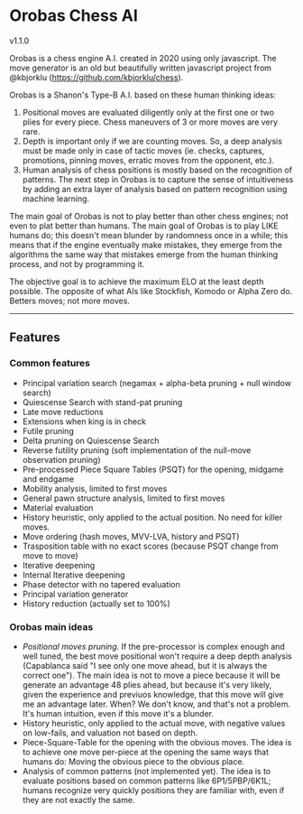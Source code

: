 # Orobas Chess AI
v1.1.0

Orobas is a chess engine A.I. created in 2020 using only javascript. The move generator is an old but beautifully written javascript project from @kbjorklu (https://github.com/kbjorklu/chess).

Orobas is a Shanon's Type-B A.I. based on these human thinking ideas:

1. Positional moves are evaluated diligently only at the first one or two plies for every piece. Chess maneuvers of 3 or more moves are very rare.
2. Depth is important only if we are counting moves. So, a deep analysis must be made only in case of tactic moves (ie. checks, captures, promotions, pinning moves, erratic moves from the opponent, etc.).
3. Human analysis of chess positions is mostly based on the recognition of patterns. The next step in Orobas is to capture the sense of intuitiveness by adding an extra layer of analysis based on pattern recognition using machine learning.

The main goal of Orobas is not to play better than other chess engines; not even to plat better than humans. The main goal of Orobas is to play LIKE humans do; this doesn't mean blunder by randomness once in a while; this means that if the engine eventually make mistakes, they emerge from the algorithms the same way that mistakes emerge from the human thinking process, and not by programming it.

The objective goal is to achieve the maximum ELO at the least depth possible. The opposite of what AIs like Stockfish, Komodo or Alpha Zero do. Betters moves; not more moves.

--------------
## Features
### Common features
* Principal variation search (negamax + alpha-beta pruning + null window search)
* Quiescense Search with stand-pat pruning
* Late move reductions
* Extensions when king is in check
* Futile pruning
* Delta pruning on Quiescense Search
* Reverse futility pruning (soft implementation of the null-move observation pruning)
* Pre-processed Piece Square Tables (PSQT) for the opening, midgame and endgame
* Mobility analysis, limited to first moves
* General pawn structure analysis, limited to first moves
* Material evaluation
* History heuristic, only applied to the actual position. No need for killer moves.
* Move ordering (hash moves, MVV-LVA, history and PSQT)
* Trasposition table with no exact scores (because PSQT change from move to move)
* Iterative deepening
* Internal Iterative deepening
* Phase detector with no tapered evaluation
* Principal variation generator
* History reduction (actually set to 100%)

### Orobas main ideas
* *Positional moves pruning*. If the pre-processor is complex enough and well tuned, the best move positional won't require a deep depth analysis (Capablanca said "I see only one move ahead, but it is always the correct one"). The main idea is not to move a piece because it will be generate an advantage 48 plies ahead, but because it's very likely, given the experience and previuos knowledge, that this move will give me an advantage later. When? We don't know, and that's not a problem.  It's human intuition, even if this move it's a blunder.
* History heuristic, only applied to the actual move, with negative values on low-fails, and valuation not based on depth.
* Piece-Square-Table for the opening with the obvious moves. The idea is to achieve one move per-piece at the opening the same ways that humans do: Moving the obvious piece to the obvious place.
* Analysis of common patterns (not implemented yet). The idea is to evaluate positions based on common patterns like 6P1/5PBP/6K1L; humans recognize very quickly positions they are familiar with, even if they are not exactly the same.


